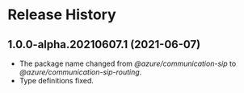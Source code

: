 # Release History

## 1.0.0-alpha.20210607.1 (2021-06-07)

- The package name changed from _@azure/communication-sip_ to _@azure/communication-sip-routing_.
- Type definitions fixed.
